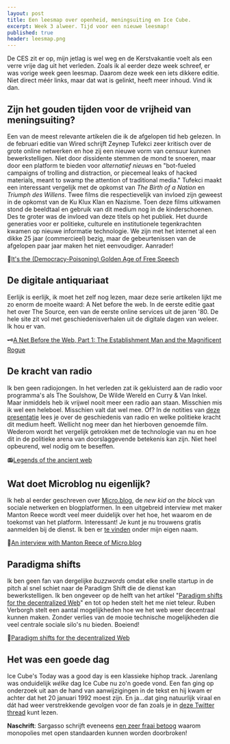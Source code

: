 ```yaml
---
layout: post
title: Een leesmap over openheid, meningsuiting en Ice Cube.
excerpt: Week 3 alweer. Tijd voor een nieuwe leesmap!
published: true
header: leesmap.png
---
```

De CES zit er op, mijn jetlag is wel weg en de Kerstvakantie voelt als een verre vrije dag uit het verleden. Zoals ik al eerder deze week schreef, er was vorige week geen leesmap. Daarom deze week een iets dikkere editie. Niet direct méér links, maar dat wat is gelinkt, heeft meer inhoud. Vind ik dan. 

## Zijn het gouden tijden voor de vrijheid van meningsuiting?
Een van de meest relevante artikelen die ik de afgelopen tid heb gelezen. In de februari editie van Wired schrijft Zeynep Tufekci zeer kritisch over de grote online netwerken en hoe zij een nieuwe vorm van censuur kunnen bewerkstelligen. Niet door dissidente stemmen de mond te snoeren, maar door een platform te bieden voor _alternatief nieuws_ en "bot-fueled campaigns of trolling and distraction, or piecemeal leaks of hacked materials, meant to swamp the attention of traditional media."
Tufekci maakt een interessant vergelijk met de opkomst van _The Birth of a Nation_ en _Triumph des Willens_. Twee films die respectievelijk van invloed zijn geweest in de opkomst van de Ku Klux Klan en Nazisme. Toen deze films uitkwamen stond de beeldtaal en gebruik van dit medium nog in de kinderschoenen. Des te groter was de invloed van deze titels op het publiek. Het duurde generaties voor er politieke, culturele en institutionele tegenkrachten kwamen op nieuwe informatie technologie. We zijn met het internet al een dikke 25 jaar (commercieel) bezig, maar de gebeurtenissen van de afgelopen paar jaar maken het niet eenvoudiger. Aanrader!

💭[It's the (Democracy-Poisoning) Golden Age of Free Speech](https://www.wired.com/story/free-speech-issue-tech-turmoil-new-censorship/amp)

## De digitale antiquariaat

Eerlijk is eerlijk, ik moet het zelf nog lezen, maar deze serie artikelen lijkt me zo enorm de moeite waard: A Net before the web. In de eerste editie gaat het over The Source, een van de eerste online services uit de jaren '80. De hele site zit vol met geschiedenisverhalen uit de digitale dagen van weleer. Ik hou er van.

🗝[A Net Before the Web, Part 1: The Establishment Man and the Magnificent Rogue](https://www.filfre.net/2017/10/a-net-before-the-web-part-1-the-establishment-man-and-the-magnificent-rogue/)

## De kracht van radio
Ik ben geen radiojongen. In het verleden zat ik gekluisterd aan de radio voor programma's als The Soulshow, De Wilde Wereld en Curry & Van Inkel. Maar inmiddels heb ik vrijwel nooit meer een radio aan staan. Misschien mis ik wel een heleboel. Misschien valt dat wel mee. Of? In de notities van [deze presentatie](http://idlewords.com/talks/ancient_web.htm) lees je over de geschiedenis van radio en welke politieke kracht dit medium heeft. Wellicht nog meer dan het hierboven genoemde film. Wederom wordt het vergelijk getrokken met de technologie van nu en hoe dit in de politieke arena van doorslaggevende betekenis kan zijn. Niet heel opbeurend, wel nodig om te beseffen. 

📻[Legends of the ancient web](http://idlewords.com/talks/ancient_web.htm)

## Wat doet Microblog nu eigenlijk?
Ik heb al eerder geschreven over [Micro.blog](https://micro.blog/), de _new kid on the block_ van sociale netwerken en blogplatformen. In een uitgebreid interview met maker Manton Reece wordt veel meer duidelijk over het hoe, het waarom en de toekomst van het platform. Interessant! Je kunt je nu trouwens gratis aanmelden bij de dienst. Ik ben er [te vinden](http://micro.blog/frank) onder mijn eigen naam.

🎤[An interview with Manton Reece of Micro.blog](http://cdevroe.com/2018/01/19/interview-manton/)

## Paradigma shifts
Ik ben geen fan van dergelijke _buzzwords_ omdat elke snelle startup in de pitch al snel schiet naar de Paradigm Shift die de dienst kan bewerkstelligen. Ik ben ongeveer op de helft van het artikel "[Paradigm shifts for the decentralized Web](https://ruben.verborgh.org/blog/2017/12/20/paradigm-shifts-for-the-decentralized-web/)" en tot op heden stelt het me niet teleur. Ruben Verborgh stelt een aantal mogelijkheden hoe we het web weer decentraal kunnen maken. Zonder verlies van de mooie technische mogelijkheden die veel centrale sociale silo's nu bieden. Boeiend!

🌈[Paradigm shifts for the decentralized Web](https://ruben.verborgh.org/blog/2017/12/20/paradigm-shifts-for-the-decentralized-web/)

## Het was een goede dag
Ice Cube's Today was a good day is een klassieke hiphop track. Jarenlang was onduidelijk _wélke_ dag Ice Cube nu zo'n goede vond. Een fan ging op onderzoek uit aan de hand van aanwijzigingen in de tekst en hij kwam er achter dat het 20 januari 1992 moest zijn. En ja...dat ging natuurlijk viraal en dát had weer verstrekkende gevolgen voor de fan zoals je in [deze Twitter thread](https://twitter.com/DonovanStrain/status/954789040993157120) kunt lezen.

**Naschrift**: Sargasso schrijft eveneens [een zeer fraai betoog](http://sargasso.nl/doorbreek-monopolies-met-open-standaarden/) waarom monopolies met open standaarden kunnen worden doorbroken! 